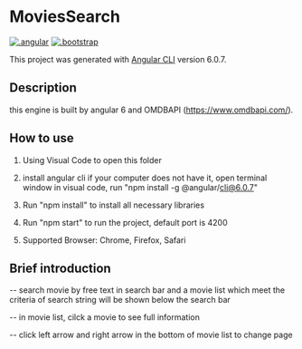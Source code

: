 # MoviesSearch

[![.angular](https://img.shields.io/badge/angular-6.1.10-yellow.svg)](https://github.com/angular)
[![.bootstrap](https://img.shields.io/badge/bootstrap-4.1.1-red.svg)](https://github.com/twbs/bootstrap)

This project was generated with [Angular CLI](https://github.com/angular/angular-cli) version 6.0.7.

## Description

this engine is built by angular 6 and OMDBAPI (https://www.omdbapi.com/).

## How to use

1. Using Visual Code to open this folder

2. install angular cli if your computer does not have it, open terminal window in visual code, run "npm install -g @angular/cli@6.0.7"

3. Run "npm install" to install all necessary libraries

4. Run "npm start" to run the project, default port is 4200

5. Supported Browser: Chrome, Firefox, Safari

## Brief introduction

-- search movie by free text in search bar and a movie list which meet the criteria of search string will be shown below the search bar

-- in movie list, cilck a movie to see full information

-- click left arrow and right arrow in the bottom of movie list to change page
